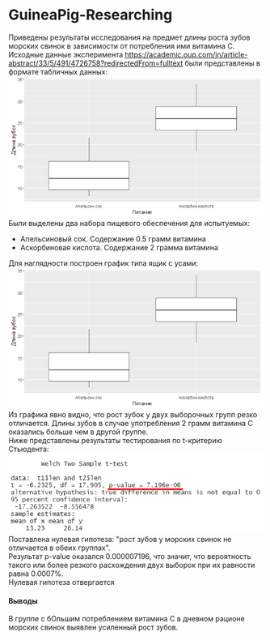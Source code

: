 # GuineaPig-Researching
Приведены результаты исследования на предмет длины роста зубов морских свинок в зависимости от потребления ими витамина С.  
Исходные данные эксперимента https://academic.oup.com/jn/article-abstract/33/5/491/4726758?redirectedFrom=fulltext
были представлены в формате табличных данных:  
![Обзор данных](https://github.com/PolkaDott/GuineaPig-Researching/blob/911b165e825c1f83dcb3b387fb81a4bdf4167d13/screenshots/boxplot.png)  
Были выделены два набора пищевого обеспечения для испытуемых:  
- Апельсиновый сок. Содержание 0.5 грамм витамина  
- Аскорбиновая кислота. Содержание 2 грамма витамина  

Для наглядности построен график типа ящик с усами:  
![График выборок](https://github.com/PolkaDott/GuineaPig-Researching/blob/911b165e825c1f83dcb3b387fb81a4bdf4167d13/screenshots/boxplot.png)  
Из графика явно видно, что рост зубок у двух выборочных групп резко отличается. Длины зубов в случае употребления 2 грамм витамина С оказались больше чем в другой группе.  
Ниже представлены результаты тестирования по t-критерию Стьюдента:  
![T-тест](https://github.com/PolkaDott/GuineaPig-Researching/blob/911b165e825c1f83dcb3b387fb81a4bdf4167d13/screenshots/t-test.png)  
Поставлена нулевая гипотеза: "рост зубов у морских свинок не отличается в обеих группах".    
Результат p-value оказался 0.000007196, что значит, что вероятность такого или более резкого расхождения двух выборок при их равности равна 0.0007%.  
Нулевая гипотеза отвергается  
#### Выводы  
В группе с бОльшим потреблением витамина С в дневном рационе морских свинок выявлен усиленный рост зубов.  
